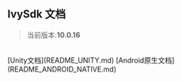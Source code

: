 ## IvySdk 文档

> 当前版本:**10.0.16**
 <br>
[Unity文档](README_UNITY.md)
[Android原生文档](README_ANDROID_NATIVE.md)